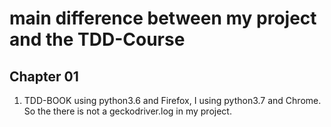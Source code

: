 # main difference between my project and the TDD-Course

## Chapter 01

1. TDD-BOOK using python3.6 and Firefox, I using python3.7 and Chrome. So the there is not a geckodriver.log in my project.
